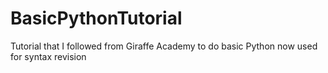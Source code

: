 # BasicPythonTutorial
Tutorial that I followed from Giraffe Academy to do basic Python
now used for syntax revision
